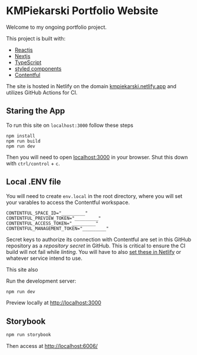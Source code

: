 # KMPiekarski Portfolio Website

Welcome to my ongoing portfolio project.

This project is built with:

- [Reactjs](https://reactjs.org/)
- [Nextjs](https://nextjs.org/learn/)
- [TypeScript](https://www.typescriptlang.org/)
- [styled components](https://www.styled-components.com/)
- [Contentful](https://contentful.com)

The site is hosted in Netlify on the domain [kmpiekarski.netlify.app](https://kmpiekarski.netlify.app) and utilizes GitHub Actions for CI.

## Staring the App

To run this site on `localhost:3000` follow these steps

```
npm install
npm run build
npm run dev
```

Then you will need to open [localhost:3000](http://localhost:3000) in your browser. Shut this down with `ctrl/control` + `c`.

## Local .ENV file

You will need to create `env.local` in the root directory, where you will set your varables to access the Contentful workspace.

```
CONTENTFUL_SPACE_ID="_________"
CONTENTFUL_PREVIEW_TOKEN="_________"
CONTENTFUL_ACCESS_TOKEN="_________"
CONTENTFUL_MANAGEMENT_TOKEN="_________"
```

Secret keys to authorize its connection with Contentful are set in this GitHub repository as a _repository secret_ in GitHub. This is critical to ensure the CI build will not fail while _linting_. You will have to also [set these in Netlify](https://docs.netlify.com/environment-variables/overview/) or whatever service intend to use.

This site also

Run the development server:

```bash
npm run dev
```

Preview locally at [http://localhost:3000](http://localhost:3000)

## Storybook

```bash
npm run storybook
```

Then access at [http://localhost:6006/](http://localhost:6006/)
